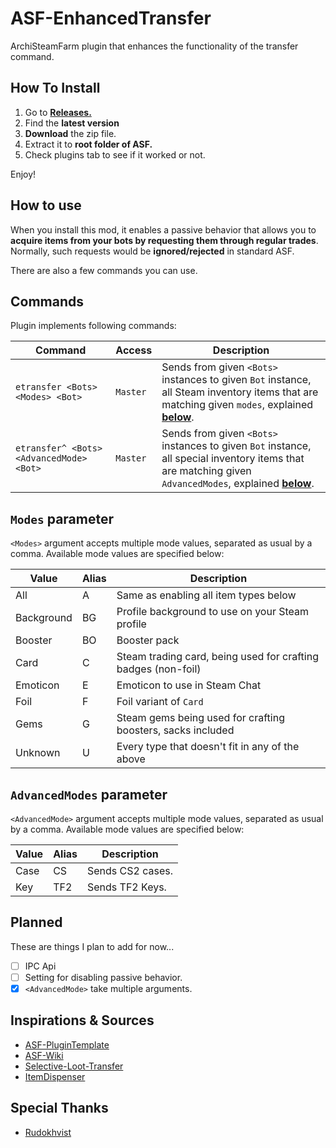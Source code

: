 # ASF-EnhancedTransfer

ArchiSteamFarm plugin that enhances the functionality of the transfer command.

## How To Install

1. Go to [**Releases.**](https://github.com/WiLuX-Source/ASF-EnhancedTransfer/releases)
2. Find the **latest version**
3. **Download** the zip file.
4. Extract it to **root folder of ASF.**
5. Check plugins tab to see if it worked or not.

Enjoy!

## How to use

When you install this mod, it enables a passive behavior that allows you to **acquire items from your bots by requesting them through regular trades**. Normally, such requests would be **ignored/rejected** in standard ASF.

There are also a few commands you can use.

## Commands

Plugin implements following commands:

Command | Access | Description
--- | --- | ---
`etransfer <Bots> <Modes> <Bot>` | `Master` | Sends from given `<Bots>` instances to given `Bot` instance, all Steam inventory items that are matching given `modes`, explained **[below](#modes-parameter)**.
`etransfer^ <Bots> <AdvancedMode> <Bot>` | `Master` | Sends from given `<Bots>` instances to given `Bot` instance, all special inventory items that are matching given `AdvancedModes`, explained **[below](#advancedmodes-parameter)**.

## `Modes` parameter

`<Modes>` argument accepts multiple mode values, separated as usual by a comma. Available mode values are specified below:

Value | Alias | Description
--- | --- | ---
All | A | Same as enabling all item types below
Background | BG | Profile background to use on your Steam profile
Booster | BO | Booster pack
Card | C | Steam trading card, being used for crafting badges (non-foil)
Emoticon | E | Emoticon to use in Steam Chat
Foil | F | Foil variant of `Card`
Gems | G | Steam gems being used for crafting boosters, sacks included
Unknown | U | Every type that doesn't fit in any of the above

## `AdvancedModes` parameter

`<AdvancedMode>` argument accepts multiple mode values, separated as usual by a comma. Available mode values are specified below:

Value | Alias | Description
--- | --- | ---
Case | CS | Sends CS2 cases.
Key | TF2 | Sends TF2 Keys.

## Planned

These are things I plan to add for now...

- [ ] IPC Api
- [ ] Setting for disabling passive behavior.
- [x] `<AdvancedMode>` take multiple arguments.

## Inspirations & Sources

- [ASF-PluginTemplate](https://github.com/JustArchiNET/ASF-PluginTemplate)
- [ASF-Wiki](https://github.com/JustArchiNET/ArchiSteamFarm/wiki/Plugins)
- [Selective-Loot-Transfer](https://github.com/Rudokhvist/Selective-Loot-and-Transfer-Plugin)
- [ItemDispenser](https://github.com/Rudokhvist/ItemDispenser)

## Special Thanks

- [Rudokhvist](https://github.com/Rudokhvist)
